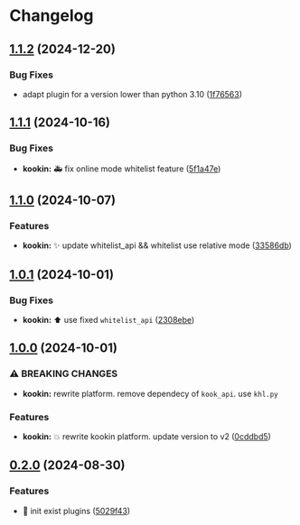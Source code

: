 # Changelog

## [1.1.2](https://github.com/Aimerny/MCDRPlugins/compare/kookin-v1.1.1...kookin-v1.1.2) (2024-12-20)


### Bug Fixes

* adapt plugin for a version lower than python 3.10 ([1f76563](https://github.com/Aimerny/MCDRPlugins/commit/1f7656389ed54a89e52332dc1ddfa3d59cec3108))

## [1.1.1](https://github.com/Aimerny/MCDRPlugins/compare/kookin-v1.1.0...kookin-v1.1.1) (2024-10-16)


### Bug Fixes

* **kookin:** :ambulance: fix online mode whitelist feature ([5f1a47e](https://github.com/Aimerny/MCDRPlugins/commit/5f1a47e64866392916d2786e5a5498b9decb73d9))

## [1.1.0](https://github.com/Aimerny/MCDRPlugins/compare/kookin-v1.0.1...kookin-v1.1.0) (2024-10-07)


### Features

* **kookin:** :sparkles: update whitelist_api && whitelist use relative mode ([33586db](https://github.com/Aimerny/MCDRPlugins/commit/33586db218d524e8863f5bdfbe14eb2cb28bc4b0))

## [1.0.1](https://github.com/Aimerny/MCDRPlugins/compare/kookin-v1.0.0...kookin-v1.0.1) (2024-10-01)


### Bug Fixes

* **kookin:** :arrow_up: use fixed `whitelist_api` ([2308ebe](https://github.com/Aimerny/MCDRPlugins/commit/2308ebe8f6955e0219d602a7ef23d328243cd720))

## [1.0.0](https://github.com/Aimerny/MCDRPlugins/compare/kookin-v0.2.0...kookin-v1.0.0) (2024-10-01)


### ⚠ BREAKING CHANGES

* **kookin:** rewrite platform. remove dependecy of `kook_api`. use `khl.py`

### Features

* **kookin:** :boom: rewrite kookin platform. update version to v2 ([0cddbd5](https://github.com/Aimerny/MCDRPlugins/commit/0cddbd50103dd90de8149e7776ddba425484b28c))

## [0.2.0](https://github.com/Aimerny/MCDRPlugins/compare/kookin-v0.1.6...kookin-v0.2.0) (2024-08-30)


### Features

* :tada: init exist plugins ([5029f43](https://github.com/Aimerny/MCDRPlugins/commit/5029f430f3a376878270a08124a73cad63af7bc5))

